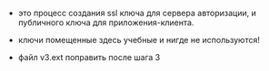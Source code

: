- это процесс создания ssl ключа для сервера авторизации, и публичного ключа для приложения-клиента.

- ключи помещенные здесь учебные и нигде не используются!

- файл v3.ext поправить после шага 3